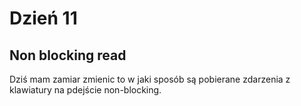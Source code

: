 # Dzień 11

## Non blocking read

Dziś mam zamiar zmienic to w jaki sposób są pobierane zdarzenia z klawiatury na pdejście non-blocking.
